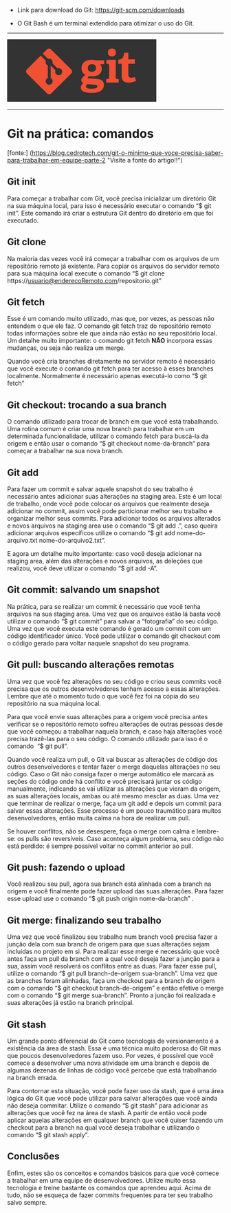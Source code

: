 - Link para download do Git: https://git-scm.com/downloads

- O Git Bash é um terminal extendido para otimizar o uso do Git.

---

[![Git](git.png)](https://git-scm.com/)

---

# **Git na prática: comandos**

[fonte:]
(https://blog.cedrotech.com/git-o-minimo-que-voce-precisa-saber-para-trabalhar-em-equipe-parte-2 "Visite a fonte do artigo!!")

## Git init

Para começar a trabalhar com Git, você precisa inicializar um diretório Git na sua máquina local, para isso é necessário executar o comando “$ git init”. Este comando irá criar a estrutura Git dentro do diretório em que foi executado.

## Git clone

Na maioria das vezes você irá começar a trabalhar com os arquivos de um repositório remoto já existente. Para copiar os arquivos do servidor remoto para sua máquina local execute o comando ​“$ git clone ​https://usuario@enderecoRemoto.com/repositorio.git​”

## Git fetch

Esse é um comando muito utilizado, mas que, por vezes, as pessoas não entendem o que ele faz. O comando git fetch traz do repositório remoto todas informações sobre ele que ainda não estão no seu repositório local. Um detalhe muito importante: o comando git fetch **NÃO** incorpora essas mudanças, ou seja não realiza um merge.

Quando você cria branches diretamente no servidor remoto é necessário que você execute o comando git fetch para ter acesso à esses branches localmente. Normalmente é necessário apenas executá-lo como ​“$ git fetch”

## Git checkout: trocando a sua branch

O comando utilizado para trocar de branch em que você está trabalhando. Uma rotina comum é criar uma nova branch para trabalhar em um determinada funcionalidade, utilizar o comando fetch para buscá-la da origem e então usar o comando ​“$ git checkout nome-da-branch” para começar a trabalhar na sua nova branch.

## Git add

Para fazer um commit e salvar aquele snapshot do seu trabalho é necessário antes adicionar suas alterações na staging area. Este é um local de trabalho, onde você pode colocar os arquivos que realmente deseja adicionar no commit, assim você pode particionar melhor seu trabalho e organizar melhor seus commits. Para adicionar todos os arquivos alterados e novos arquivos na staging area use o comando ​“$ git add .”​, caso queira adicionar arquivos específicos utilize o comando ​“$ git add nome-do-arquivo.txt nome-do-arquivo2.txt”​.

E agora um detalhe muito importante: caso você deseja adicionar na staging area, além das alterações e novos arquivos, as deleções que realizou, você deve utilizar o comando ​“$ git add -A”.

## Git commit: salvando um snapshot

Na prática, para se realizar um commit é necessário que você tenha arquivos na sua staging area. Uma vez que os arquivos estão lá basta você utilizar o comando ​“$ git commit” para salvar a “fotografia” do seu código. Uma vez que você executa este comando é gerado um commit com um código identificador único. Você pode utilizar o comando git checkout com o código gerado para voltar naquele snapshot do seu programa.

## Git pull: buscando alterações remotas

Uma vez que você fez alterações no seu código e criou seus commits você precisa que os outros desenvolvedores tenham acesso a essas alterações. Lembre que até o momento tudo o que você fez foi na cópia do seu repositório na sua máquina local.

Para que você envie suas alterações para a origem você precisa antes verificar se o repositório remoto sofreu alterações de outras pessoas desde que você começou a trabalhar naquela branch, e caso haja alterações você precisa trazê-las para o seu código. O comando utilizado para isso é o comando ​ “$ git pull”​.

Quando você realiza um pull, o Git vai buscar as alterações de código dos outros desenvolvedores e tentar fazer o merge daquelas alterações no seu código. Caso o Git não consiga fazer o merge automático ele marcará as seções do código onde há conflito e você precisará juntar os código manualmente, indicando se vai utilizar as alterações que vieram da origem, as suas alterações locais, ambas ou até mesmo mesclar as duas. Uma vez que terminar de realizar o merge, faça um git add e depois um commit para salvar essas alterações. Esse processo é um pouco traumático para muitos desenvolvedores, então muita calma na hora de realizar um pull.

Se houver conflitos, não se desespere, faça o merge com calma e lembre-se: os pulls são reversíveis. Caso aconteça algum problema, seu código não está perdido: é sempre possível voltar no commit anterior ao pull.

## Git push: fazendo o upload

Você realizou seu pull, agora sua branch está alinhada com a branch na origem e você finalmente pode fazer upload das suas alterações. Para fazer esse upload use o comando ​“$ git push origin nome-da-branch” .

## Git merge: finalizando seu trabalho

Uma vez que você finalizou seu trabalho num branch você precisa fazer a junção dela com sua branch de origem para que suas alterações sejam incluídas no projeto em si. Para realizar esse merge é necessário que você antes faça um pull da branch com a qual você deseja fazer a junção para a sua, assim você resolverá os conflitos entre as duas. Para fazer esse pull, utilize o comando “$ git pull branch-de-origem sua-branch”. Uma vez que as branches foram alinhadas, faça um checkout para a branch de origem com o comando ​“$ git checkout branch-de-origem” ​e então efetive o merge com o comando ​“$ git merge sua-branch”. Pronto a junção foi realizada e suas alterações já estão na branch principal.

## Git stash

Um grande ponto diferencial do Git como tecnologia de versionamento é a existência da área de stash. Essa é uma técnica muito poderosa do Git mas que poucos desenvolvedores fazem uso. Por vezes, é possível que você comece a desenvolver uma nova atividade em uma branch e depois de algumas dezenas de linhas de código você percebe que está trabalhando na branch errada.

Para contornar esta situação, você pode fazer uso da stash, que é uma área lógica do Git que você pode utilizar para salvar alterações que você ainda não deseja commitar. Utilize o comando ​“$ git stash” ​para adicionar as alterações que você fez na área de stash. A partir de então você pode aplicar aquelas alterações em qualquer branch que você quiser fazendo um checkout para a branch na qual você deseja trabalhar e utilizando o comando ​“$ git stash apply”​.

## Conclusões

Enfim, estes são os conceitos e comandos básicos para que você comece a trabalhar em uma equipe de desenvolvedores. Utilize muito essa tecnologia e treine bastante os comandos que aprendeu aqui. Acima de tudo, não se esqueça de fazer commits frequentes para ter seu trabalho salvo sempre.

